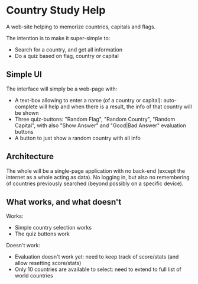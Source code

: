# Country Study Help

A web-site helping to memorize countries, capitals and flags.

The intention is to make it super-simple to:
- Search for a country, and get all information
- Do a quiz based on flag, country or capital

## Simple UI

The interface will simply be a web-page with:
- A text-box allowing to enter a name (of a country or capital): 
  auto-complete will help and when there is a result, the info of that country will be shown 
- Three quiz-buttons: "Random Flag", "Random Country", "Random Capital", with also "Show Answer" and "Good|Bad Answer" evaluation buttons
- A button to just show a random country with all info

## Architecture

The whole will be a single-page application with no back-end (except the internet as a whole acting as data).
No logging in, but also no remembering of countries previously searched (beyond possibly on a specific device).

## What works, and what doesn't

Works:
- Simple country selection works
- The quiz buttons work

Doesn't work:
- Evaluation doesn't work yet: need to keep track of score/stats (and allow resetting score/stats)
- Only 10 countries are available to select: need to extend to full list of world countries
